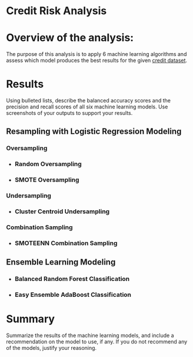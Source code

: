 # Credit Risk Analysis

# Overview of the analysis: 
The purpose of this analysis is to apply 6 machine learning algorithms and assess which model produces the best results for the given [credit dataset](https://github.com/nsmeltz/Credit_Risk_Analysis/blob/0f3846712b105e79d36c388d4bdbc2354fadf271/LoanStats_2019Q1.csv).

# Results 

Using bulleted lists, describe the balanced accuracy scores and the precision and recall scores of all six machine learning models. Use screenshots of your outputs to support your results.

## Resampling with Logistic Regression Modeling

### Oversampling
  - ### Random Oversampling
  
  - ### SMOTE Oversampling

### Undersampling
  - ### Cluster Centroid Undersampling

### Combination Sampling  
  - ### SMOTEENN Combination Sampling


## Ensemble Learning Modeling
  - ### Balanced Random Forest Classification
  - ### Easy Ensemble AdaBoost Classification

# Summary 

Summarize the results of the machine learning models, and include a recommendation on the model to use, if any. If you do not recommend any of the models, justify your reasoning.
